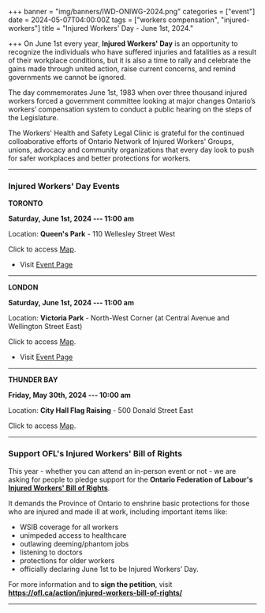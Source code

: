 +++
banner = "img/banners/IWD-ONIWG-2024.png"
categories = ["event"]
date = 2024-05-07T04:00:00Z
tags = ["workers compensation", "injured-workers"]
title = "Injured Workers' Day - June 1st, 2024."

+++
On June 1st every year, **Injured Workers' Day** is an opportunity to recognize the individuals who have suffered injuries and fatalities as a result of their workplace conditions, but it is also a time to rally and celebrate the gains made through united action, raise current concerns, and remind governments we cannot be ignored.

The day commemorates June 1st, 1983 when over three thousand injured workers forced a government committee looking at major changes Ontario’s workers’ compensation system to conduct a public hearing on the steps of the Legislature. 

The Workers' Health and Safety Legal Clinic is grateful for the continued colloaborative efforts of Ontario Network of Injured Workers' Groups, unions, advocacy and community organizations that every day look to push for safer workplaces and better protections for workers. 

---
### Injured Workers' Day Events

**TORONTO** 

**Saturday, June 1st, 2024 --- 11:00 am** 

Location:    **Queen's Park** - 110 Wellesley Street West 

Click to access [Map](https://maps.app.goo.gl/vzBzRkVRFEEqF62A8).

* Visit [Event Page](https://www.facebook.com/events/779638540974408)

---

**LONDON** 

**Saturday, June 1st, 2024 --- 11:00 am**

Location:    **Victoria Park** - North-West Corner (at Central Avenue and Wellington Street East) 

Click to access [Map](https://maps.app.goo.gl/AxXTMhtWTS4Ds72G9).

* Visit [Event Page](https://www.justice4workers.org/2024_06_01_injured_workers_day)

---

**THUNDER BAY** 

**Friday, May 30th, 2024 --- 10:00 am**

Location:    **City Hall Flag Raising** - 500 Donald Street East 

Click to access [Map](https://maps.app.goo.gl/m3u2PvRM7pD9fWjL9).

---

### Support OFL's Injured Workers' Bill of Rights

This year - whether you can attend an in-person event or not - we are asking for people to pledge support for the **Ontario Federation of Labour's** [**Injured Workers' Bill of Rights**](https://ofl.ca/action/injured-workers-bill-of-rights/). 

It demands the Province of Ontario to enshrine basic protections for those who are injured and made ill at work, including important items like: 
* WSIB coverage for all workers
* unimpeded access to healthcare
* outlawing deeming/phantom jobs
* listening to doctors
* protections for older workers 
* officially declaring June 1st to be Injured Workers’ Day.

For more information and to **sign the petition**, visit **https://ofl.ca/action/injured-workers-bill-of-rights/**

---
